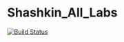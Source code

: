 # Shashkin_All_Labs

[![Build Status](https://travis-ci.org/3817061ShashkinEV/Shashkin_All_Labs.svg?branch=master)](https://travis-ci.org/3817061ShashkinEV/Shashkin_All_Labs)
